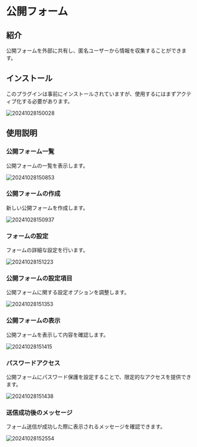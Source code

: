 # 公開フォーム

<PluginInfo name="public-forms"></PluginInfo>

## 紹介

公開フォームを外部に共有し、匿名ユーザーから情報を収集することができます。

## インストール

このプラグインは事前にインストールされていますが、使用するにはまずアクティブ化する必要があります。

![20241028150028](https://static-docs.nocobase.com/20241028150028.png)

## 使用説明

### 公開フォーム一覧

公開フォームの一覧を表示します。

![20241028150853](https://static-docs.nocobase.com/20241028150853.png)

### 公開フォームの作成

新しい公開フォームを作成します。

![20241028150937](https://static-docs.nocobase.com/20241028150937.png)

### フォームの設定

フォームの詳細な設定を行います。

![20241028151223](https://static-docs.nocobase.com/20241028151223.png)

### 公開フォームの設定項目

公開フォームに関する設定オプションを調整します。

![20241028151353](https://static-docs.nocobase.com/20241028151353.png)

### 公開フォームの表示

公開フォームを表示して内容を確認します。

![20241028151415](https://static-docs.nocobase.com/20241028151415.png)

### パスワードアクセス

公開フォームにパスワード保護を設定することで、限定的なアクセスを提供できます。

![20241028151438](https://static-docs.nocobase.com/20241028151438.png)

### 送信成功後のメッセージ

フォーム送信が成功した際に表示されるメッセージを確認できます。

![20241028152554](https://static-docs.nocobase.com/20241028152554.png)
